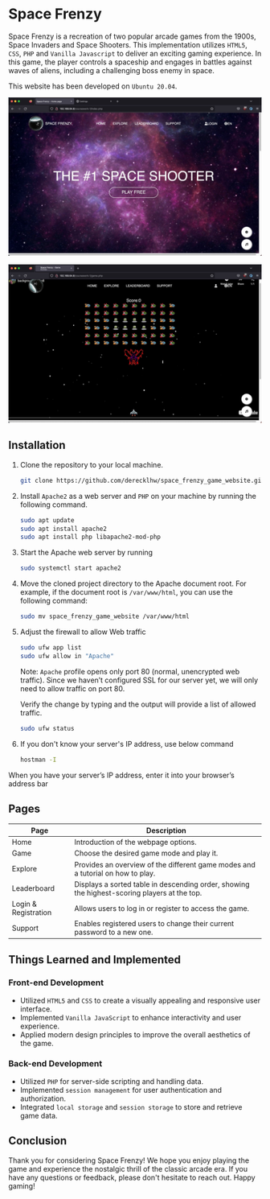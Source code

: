 # Space Frenzy

Space Frenzy is a recreation of two popular arcade games from the 1900s, Space Invaders and Space Shooters. This implementation utilizes `HTML5`, `CSS`, `PHP` and `Vanilla Javascript` to deliver an exciting gaming experience. In this game, the player controls a spaceship and engages in battles against waves of aliens, including a challenging boss enemy in space.

This website has been developed on `Ubuntu 20.04`.

![Homepage](assets/images/homepage.jpg)

![Game](assets/images/game.jpg)

## Installation

1. Clone the repository to your local machine.

   ```bash
   git clone https://github.com/derecklhw/space_frenzy_game_website.git
   ```
   
3. Install `Apache2` as a web server and `PHP` on your machine by running the following command.

    ```bash
    sudo apt update
    sudo apt install apache2
    sudo apt install php libapache2-mod-php
    ```

4. Start the Apache web server by running

    ```bash
    sudo systemctl start apache2
    ```

5. Move the cloned project directory to the Apache document root. For example, if the document root is `/var/www/html`, you can use the following command:

    ```bash
    sudo mv space_frenzy_game_website /var/www/html
    ```

6. Adjust the firewall to allow Web traffic

    ```bash
    sudo ufw app list
    sudo ufw allow in "Apache"
    ```

    Note: `Apache` profile opens only port 80 (normal, unencrypted web traffic). Since we haven’t configured SSL for our server yet, we will only need to allow traffic on port 80.
    
    Verify the change by typing and the output will provide a list of allowed traffic.

    ```bash
    sudo ufw status
    ```

7. If you don't know your server's IP address, use below command

    ```bash
    hostman -I
    ```

When you have your server’s IP address, enter it into your browser’s address bar

## Pages

| Page                 | Description                                                                                  |
| -------------------- | -------------------------------------------------------------------------------------------- |
| Home                 | Introduction of the webpage options.                                                         |
| Game                 | Choose the desired game mode and play it.                                                    |
| Explore              | Provides an overview of the different game modes and a tutorial on how to play.              |
| Leaderboard          | Displays a sorted table in descending order, showing the highest-scoring players at the top. |
| Login & Registration | Allows users to log in or register to access the game.                                       |
| Support              | Enables registered users to change their current password to a new one.                      |

## Things Learned and Implemented

### Front-end Development

- Utilized `HTML5` and `CSS` to create a visually appealing and responsive user interface.
- Implemented `Vanilla JavaScript` to enhance interactivity and user experience.
- Applied modern design principles to improve the overall aesthetics of the game.

### Back-end Development

- Utilized `PHP` for server-side scripting and handling data.
- Implemented `session management` for user authentication and authorization.
- Integrated `local storage` and `session storage` to store and retrieve game data.

## Conclusion

Thank you for considering Space Frenzy! We hope you enjoy playing the game and experience the nostalgic thrill of the classic arcade era. If you have any questions or feedback, please don't hesitate to reach out. Happy gaming!
